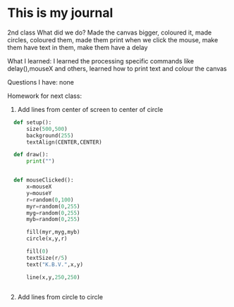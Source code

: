 # This is my journal

2nd class
What did we do?
Made the canvas bigger, coloured it, made circles, coloured them, made them print when we click the mouse, make them have text in them, make them have a delay

What I learned:
I learned the processing specific commands like delay(),mouseX and others, learned how to print text and colour the canvas

Questions I have:
none 

Homework for next class:
1. Add lines from center of screen to center of circle
```.py
  def setup():
      size(500,500)
      background(255)
      textAlign(CENTER,CENTER)

  def draw():
      print("")


  def mouseClicked():
      x=mouseX
      y=mouseY
      r=random(0,100)
      myr=random(0,255)
      myg=random(0,255)
      myb=random(0,255)

      fill(myr,myg,myb)
      circle(x,y,r)

      fill(0)
      textSize(r/5)
      text("K.B.V.",x,y)

      line(x,y,250,250)
      
```
2. Add lines from circle to circle 
